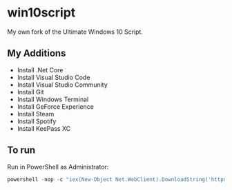 # win10script

My own fork of the Ultimate Windows 10 Script.

## My Additions

- Install .Net Core
- Install Visual Studio Code
- Install Visual Studio Community
- Install Git
- Install Windows Terminal
- Install GeForce Experience
- Install Steam
- Install Spotify
- Install KeePass XC

## To run

Run in PowerShell as Administrator:

```powershell
powershell -nop -c "iex(New-Object Net.WebClient).DownloadString('https://git.io/JUYDJ')"
```
